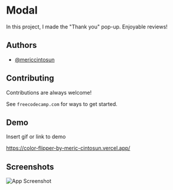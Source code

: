 
# Modal

In this project, I made the "Thank you" pop-up. Enjoyable reviews!

## Authors

- [@mericcintosun](https://github.com/mericcintosun)

## Contributing

Contributions are always welcome!

See `freecodecamp.com` for ways to get started.


## Demo

Insert gif or link to demo

https://color-flipper-by-meric-cintosun.vercel.app/
## Screenshots

![App Screenshot](https://r.resimlink.com/A0Eqr.png)


